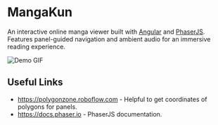 # MangaKun

An interactive online manga viewer built with [Angular](https://angular.dev/) and [PhaserJS](https://phaser.io/). Features panel-guided navigation and ambient audio for an immersive reading experience.

![Demo GIF](demo.gif)

## Useful Links

* https://polygonzone.roboflow.com - Helpful to get coordinates of polygons for panels.
* https://docs.phaser.io - PhaserJS documentation.
